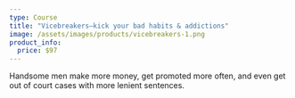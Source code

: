 ```yaml
---
type: Course
title: "Vicebreakers—kick your bad habits & addictions"
image: /assets/images/products/vicebreakers-1.png
product_info:
  price: $97
---
```


Handsome men make more money, get promoted more often, and even get out of court cases with more lenient sentences.